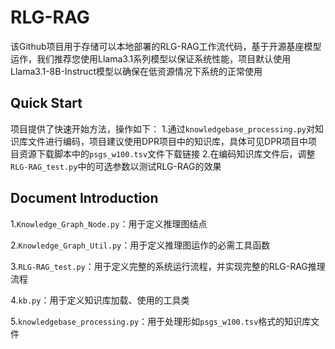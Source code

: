 # RLG-RAG
该Github项目用于存储可以本地部署的RLG-RAG工作流代码，基于开源基座模型运作，我们推荐您使用Llama3.1系列模型以保证系统性能，项目默认使用Llama3.1-8B-Instruct模型以确保在低资源情况下系统的正常使用
## Quick Start
项目提供了快速开始方法，操作如下：
1.通过`knowledgebase_processing.py`对知识库文件进行编码，项目建议使用DPR项目中的知识库，具体可见DPR项目中项目资源下载脚本中的`psgs_w100.tsv`文件下载链接
2.在编码知识库文件后，调整`RLG-RAG_test.py`中的可选参数以测试RLG-RAG的效果
## Document Introduction
1.`Knowledge_Graph_Node.py`：用于定义推理图结点

2.`Knowledge_Graph_Util.py`：用于定义推理图运作的必需工具函数

3.`RLG-RAG_test.py`：用于定义完整的系统运行流程，并实现完整的RLG-RAG推理流程

4.`kb.py`：用于定义知识库加载、使用的工具类

5.`knowledgebase_processing.py`：用于处理形如`psgs_w100.tsv`格式的知识库文件
